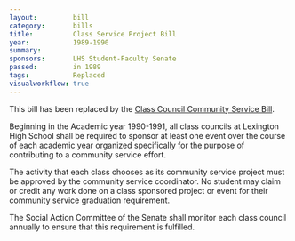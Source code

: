 ```yaml
---  
layout:         bill
category:       bills
title:          Class Service Project Bill
year:           1989-1990
summary:        
sponsors:       LHS Student-Faculty Senate
passed:         in 1989
tags:           Replaced
visualworkflow: true
---
```


This bill has been replaced by the <a href="/bills/2011/01/02/Class-Council-Community-Service-Bill/">Class Council Community Service Bill</a>.

Beginning in the Academic year 1990-1991, all class councils at Lexington High School shall be required to sponsor at least one event over the course of each academic year organized specifically for the purpose of contributing to a community service effort.

The activity that each class chooses as its community service project must be approved by the community service coordinator. No student may claim or credit any work done on a class sponsored project or event for their community service graduation requirement.

The Social Action Committee of the Senate shall monitor each class council annually to ensure that this requirement is fulfilled.
